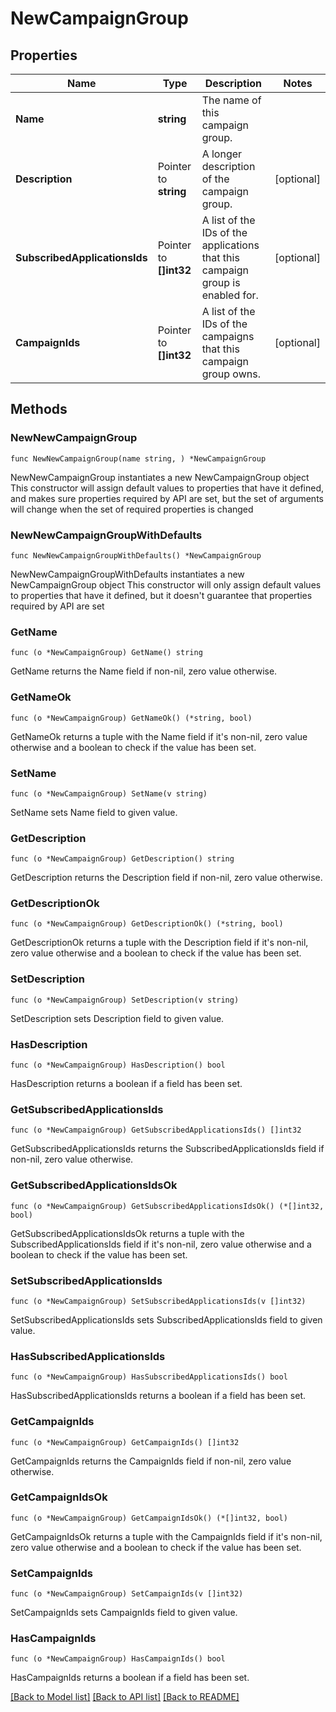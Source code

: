 # NewCampaignGroup

## Properties

Name | Type | Description | Notes
------------ | ------------- | ------------- | -------------
**Name** | **string** | The name of this campaign group. | 
**Description** | Pointer to **string** | A longer description of the campaign group. | [optional] 
**SubscribedApplicationsIds** | Pointer to **[]int32** | A list of the IDs of the applications that this campaign group is enabled for. | [optional] 
**CampaignIds** | Pointer to **[]int32** | A list of the IDs of the campaigns that this campaign group owns. | [optional] 

## Methods

### NewNewCampaignGroup

`func NewNewCampaignGroup(name string, ) *NewCampaignGroup`

NewNewCampaignGroup instantiates a new NewCampaignGroup object
This constructor will assign default values to properties that have it defined,
and makes sure properties required by API are set, but the set of arguments
will change when the set of required properties is changed

### NewNewCampaignGroupWithDefaults

`func NewNewCampaignGroupWithDefaults() *NewCampaignGroup`

NewNewCampaignGroupWithDefaults instantiates a new NewCampaignGroup object
This constructor will only assign default values to properties that have it defined,
but it doesn't guarantee that properties required by API are set

### GetName

`func (o *NewCampaignGroup) GetName() string`

GetName returns the Name field if non-nil, zero value otherwise.

### GetNameOk

`func (o *NewCampaignGroup) GetNameOk() (*string, bool)`

GetNameOk returns a tuple with the Name field if it's non-nil, zero value otherwise
and a boolean to check if the value has been set.

### SetName

`func (o *NewCampaignGroup) SetName(v string)`

SetName sets Name field to given value.


### GetDescription

`func (o *NewCampaignGroup) GetDescription() string`

GetDescription returns the Description field if non-nil, zero value otherwise.

### GetDescriptionOk

`func (o *NewCampaignGroup) GetDescriptionOk() (*string, bool)`

GetDescriptionOk returns a tuple with the Description field if it's non-nil, zero value otherwise
and a boolean to check if the value has been set.

### SetDescription

`func (o *NewCampaignGroup) SetDescription(v string)`

SetDescription sets Description field to given value.

### HasDescription

`func (o *NewCampaignGroup) HasDescription() bool`

HasDescription returns a boolean if a field has been set.

### GetSubscribedApplicationsIds

`func (o *NewCampaignGroup) GetSubscribedApplicationsIds() []int32`

GetSubscribedApplicationsIds returns the SubscribedApplicationsIds field if non-nil, zero value otherwise.

### GetSubscribedApplicationsIdsOk

`func (o *NewCampaignGroup) GetSubscribedApplicationsIdsOk() (*[]int32, bool)`

GetSubscribedApplicationsIdsOk returns a tuple with the SubscribedApplicationsIds field if it's non-nil, zero value otherwise
and a boolean to check if the value has been set.

### SetSubscribedApplicationsIds

`func (o *NewCampaignGroup) SetSubscribedApplicationsIds(v []int32)`

SetSubscribedApplicationsIds sets SubscribedApplicationsIds field to given value.

### HasSubscribedApplicationsIds

`func (o *NewCampaignGroup) HasSubscribedApplicationsIds() bool`

HasSubscribedApplicationsIds returns a boolean if a field has been set.

### GetCampaignIds

`func (o *NewCampaignGroup) GetCampaignIds() []int32`

GetCampaignIds returns the CampaignIds field if non-nil, zero value otherwise.

### GetCampaignIdsOk

`func (o *NewCampaignGroup) GetCampaignIdsOk() (*[]int32, bool)`

GetCampaignIdsOk returns a tuple with the CampaignIds field if it's non-nil, zero value otherwise
and a boolean to check if the value has been set.

### SetCampaignIds

`func (o *NewCampaignGroup) SetCampaignIds(v []int32)`

SetCampaignIds sets CampaignIds field to given value.

### HasCampaignIds

`func (o *NewCampaignGroup) HasCampaignIds() bool`

HasCampaignIds returns a boolean if a field has been set.


[[Back to Model list]](../README.md#documentation-for-models) [[Back to API list]](../README.md#documentation-for-api-endpoints) [[Back to README]](../README.md)


